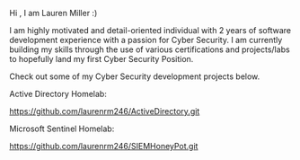 Hi , I am Lauren Miller :)

I am highly motivated and detail-oriented individual with 2 years of software development experience with a passion for Cyber Security. I am currently building my skills through the use of various certifications and projects/labs to hopefully land my first Cyber Security Position.

Check out some of my  Cyber Security development projects below.

Active Directory Homelab:

https://github.com/laurenrm246/ActiveDirectory.git

Microsoft Sentinel Homelab:

https://github.com/laurenrm246/SIEMHoneyPot.git


<!---
laurenrm246/laurenrm246 is a ✨ special ✨ repository because its `README.md` (this file) appears on your GitHub profile.
You can click the Preview link to take a look at your changes.
--->
